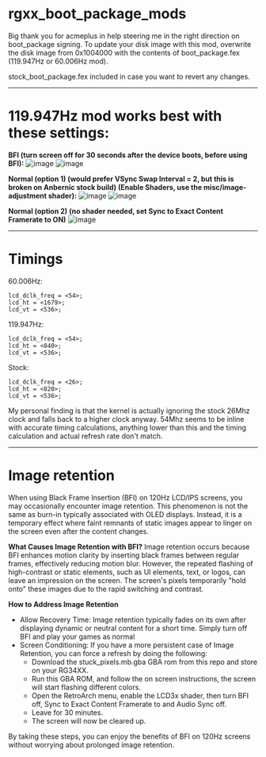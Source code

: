 # rgxx_boot_package_mods

Big thank you for acmeplus in help steering me in the right direction on boot_package signing.
To update your disk image with this mod, overwrite the disk image from 0x1004000 with the contents of boot_package.fex (119.947Hz or 60.006Hz mod).

stock_boot_package.fex included in case you want to revert any changes.

------
# 119.947Hz mod works best with these settings:

**BFI (turn screen off for 30 seconds after the device boots, before using BFI):**
![image](https://github.com/user-attachments/assets/ba50afef-5217-4ed5-a906-10bf240b6877)
![image](https://github.com/user-attachments/assets/3ab3ca08-138e-4362-8310-26bc1cdf4f3d)

**Normal (option 1) (would prefer VSync Swap Interval = 2, but this is broken on Anbernic stock build) (Enable Shaders, use the misc/image-adjustment shader):**
![image](https://github.com/user-attachments/assets/4c097a34-93dd-492d-8c74-50d6d761c2e8)
![image](https://github.com/user-attachments/assets/fd71fb52-c5c5-479f-b4d4-e318a2d034aa)

**Normal (option 2) (no shader needed, set Sync to Exact Content Framerate to ON)**
![image](https://github.com/user-attachments/assets/53d7f613-1552-4448-8c6d-8e31cc438558)

-------

# Timings

60.006Hz:
```
lcd_dclk_freq = <54>;
lcd_ht = <1679>;
lcd_vt = <536>;
```

119.947Hz:
```
lcd_dclk_freq = <54>;
lcd_ht = <840>;
lcd_vt = <536>;
```

Stock:
```
lcd_dclk_freq = <26>;
lcd_ht = <820>;
lcd_vt = <536>;
```

My personal finding is that the kernel is actually ignoring the stock 26Mhz clock and falls back to a higher clock anyway. 
54Mhz seems to be inline with accurate timing calculations, anything lower than this and the timing calculation and actual refresh rate don't match.

------

# Image retention

When using Black Frame Insertion (BFI) on 120Hz LCD/IPS screens, you may occasionally encounter image retention. This phenomenon is not the same as burn-in typically associated with OLED displays. Instead, it is a temporary effect where faint remnants of static images appear to linger on the screen even after the content changes.

**What Causes Image Retention with BFI?**
Image retention occurs because BFI enhances motion clarity by inserting black frames between regular frames, effectively reducing motion blur. However, the repeated flashing of high-contrast or static elements, such as UI elements, text, or logos, can leave an impression on the screen. The screen's pixels temporarily "hold onto" these images due to the rapid switching and contrast.

**How to Address Image Retention**
- Allow Recovery Time: Image retention typically fades on its own after displaying dynamic or neutral content for a short time. Simply turn off BFI and play your games as normal
- Screen Conditioning: If you have a more persistent case of Image Retention, you can force a refresh by doing the following:
  - Download the stuck_pixels.mb.gba GBA rom from this repo and store on your RG34XX.
  - Run this GBA ROM, and follow the on screen instructions, the screen will start flashing different colors.
  - Open the RetroArch menu, enable the LCD3x shader, then turn BFI off, Sync to Exact Content Framerate to and Audio Sync off.
  - Leave for 30 minutes.
  - The screen will now be cleared up.

By taking these steps, you can enjoy the benefits of BFI on 120Hz screens without worrying about prolonged image retention.
